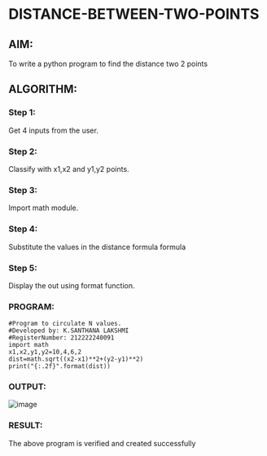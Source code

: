 # DISTANCE-BETWEEN-TWO-POINTS

## AIM:
To write a python program to find the distance two 2 points
## ALGORITHM:
### Step 1: 
Get 4 inputs from the user.
### Step 2:
Classify with x1,x2 and y1,y2 points.
### Step 3: 
Import math module.
### Step 4: 
Substitute the values in the distance formula formula
### Step 5: 
Display the out using format function.

### PROGRAM:
```  
#Program to circulate N values.
#Developed by: K.SANTHANA LAKSHMI
#RegisterNumber: 212222240091
import math
x1,x2,y1,y2=10,4,6,2
dist=math.sqrt((x2-x1)**2+(y2-y1)**2)
print("{:.2f}".format(dist))
```
### OUTPUT:
![image](https://github.com/santhanalakshmi04/DISTANCE-BETWEEN-TWO-POINTS/assets/119475762/1c2a7115-25e2-4d20-a68d-13b1060df354)


### RESULT:
The above program is verified and created successfully
